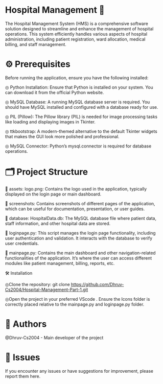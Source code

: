 # Hospital Management 🏥 

The Hospital Management System (HMS) is a comprehensive software solution designed to streamline and enhance the management of hospital operations. This system efficiently handles various aspects of hospital administration, including patient registration, ward allocation, medical billing, and staff management.


# ⚙️ Prerequisites

Before running the application, ensure you have the following installed:

◎ Python Installation: Ensure that Python is installed on your system. You can download it from the official Python website.

◎ MySQL Database: A running MySQL database server is required. You should have MySQL installed and configured with a database ready for use.

◎ PIL (Pillow): The Pillow library (PIL) is needed for image processing tasks like loading and displaying images in Tkinter.

◎ ttkbootstrap: A modern-themed alternative to the default Tkinter widgets that makes the GUI look more polished and professional.

◎ MySQL Connector: Python’s mysql.connector is required for database operations.


# 🗂 Project Structure

📁 assets:
logo.png: Contains the logo used in the application, typically displayed on the login page or main dashboard.

📁 screenshots:
Contains screenshots of different pages of the application, which can be useful for documentation, presentation, or user guides.

📁 database:
HospitalData.db: The MySQL database file where patient data, staff information, and other hospital data are stored.

📄 loginpage.py:
This script manages the login page functionality, including user authentication and validation. It interacts with the database to verify user credentials.

📄 mainpage.py:
Contains the main dashboard and other navigation-related functionalities of the application. It’s where the user can access different modules like patient management, billing, reports, etc.

🛠️ Installation

◎Clone the repository:
git clone https://github.com/Dhruv-Cs2004/Hospital-Management-Part-1.git

◎Open the project in your preferred VScode .
Ensure the Icons folder is correctly placed relative to the mainpage.py and loginpage.py folder.

# 👥 Authors

@Dhruv-Cs2004 - Main developer of the project



# 🐞 Issues

If you encounter any issues or have suggestions for improvement, please report them  here.
